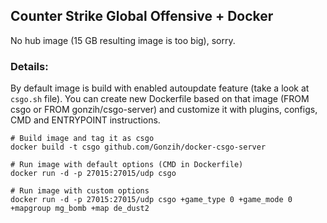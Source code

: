 ## Counter Strike Global Offensive + Docker

No hub image (15 GB resulting image is too big), sorry.

### Details:
By default image is build with enabled autoupdate feature (take a look at `csgo.sh` file).
You can create new Dockerfile based on that image (FROM csgo or FROM gonzih/csgo-server) and customize it with plugins, configs, CMD and ENTRYPOINT instructions.

```shell
# Build image and tag it as csgo
docker build -t csgo github.com/Gonzih/docker-csgo-server

# Run image with default options (CMD in Dockerfile)
docker run -d -p 27015:27015/udp csgo

# Run image with custom options
docker run -d -p 27015:27015/udp csgo +game_type 0 +game_mode 0 +mapgroup mg_bomb +map de_dust2
```
